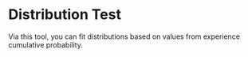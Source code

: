 # Distribution Test

Via this tool, you can fit distributions based on values from experience cumulative probability.